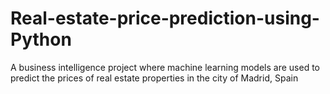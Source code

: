 # Real-estate-price-prediction-using-Python
A business intelligence project where machine learning models are used to predict the prices of real estate properties in the city of Madrid, Spain
